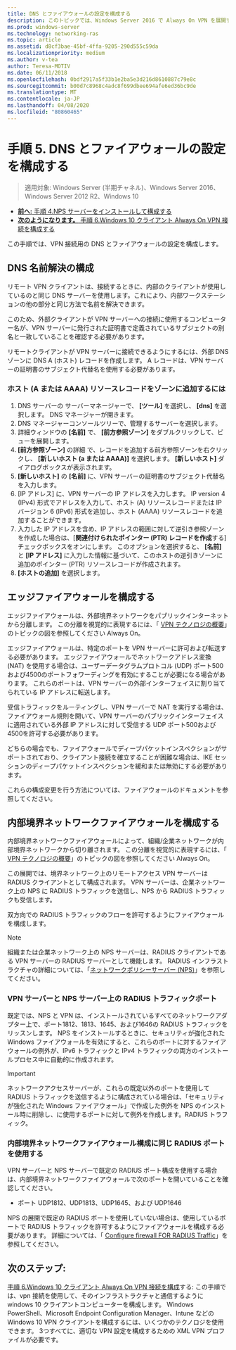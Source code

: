 ```yaml
---
title: DNS とファイアウォールの設定を構成する
description: このトピックでは、Windows Server 2016 で Always On VPN を展開するための詳細な手順について説明します。
ms.prod: windows-server
ms.technology: networking-ras
ms.topic: article
ms.assetid: d8cf3bae-45bf-4ffa-9205-290d555c59da
ms.localizationpriority: medium
ms.author: v-tea
author: Teresa-MOTIV
ms.date: 06/11/2018
ms.openlocfilehash: 0bdf2917a5f33b1e2ba5e3d216d8610887c79e8c
ms.sourcegitcommit: b00d7c8968c4adc8f699dbee694afe6ed36bc9de
ms.translationtype: MT
ms.contentlocale: ja-JP
ms.lasthandoff: 04/08/2020
ms.locfileid: "80860465"
---
```

# <a name="step-5-configure-dns-and-firewall-settings"></a>手順 5. DNS とファイアウォールの設定を構成する

>適用対象: Windows Server (半期チャネル)、Windows Server 2016、Windows Server 2012 R2、Windows 10

- [**前へ:** 手順 4.NPS サーバーをインストールして構成する](vpn-deploy-nps.md)
- [**次のようになります。** 手順 6.Windows 10 クライアント Always On VPN 接続を構成する](vpn-deploy-client-vpn-connections.md)

この手順では、VPN 接続用の DNS とファイアウォールの設定を構成します。

## <a name="configure-dns-name-resolution"></a>DNS 名前解決の構成

リモート VPN クライアントは、接続するときに、内部のクライアントが使用しているのと同じ DNS サーバーを使用します。これにより、内部ワークステーションの他の部分と同じ方法で名前を解決できます。

このため、外部クライアントが VPN サーバーへの接続に使用するコンピューター名が、VPN サーバーに発行された証明書で定義されているサブジェクトの別名と一致していることを確認する必要があります。

リモートクライアントが VPN サーバーに接続できるようにするには、外部 DNS ゾーンに DNS A (ホスト) レコードを作成します。 A レコードは、VPN サーバーの証明書のサブジェクト代替名を使用する必要があります。

### <a name="to-add-a-host-a-or-aaaa-resource-record-to-a-zone"></a>ホスト (A または AAAA) リソースレコードをゾーンに追加するには

1. DNS サーバーの サーバーマネージャーで、 **[ツール]** を選択し、 **[dns]** を選択します。 DNS マネージャーが開きます。
2. DNS マネージャーコンソールツリーで、管理するサーバーを選択します。
3. 詳細ウィンドウの **[名前]** で、 **[前方参照ゾーン]** をダブルクリックして、ビューを展開します。
4. **[前方参照ゾーン]** の詳細 で、レコードを追加する前方参照ゾーンを右クリックし、 **[新しいホスト (a または AAAA)]** を選択します。 **[新しいホスト]** ダイアログボックスが表示されます。
5. **[新しいホスト]** の **[名前]** に、VPN サーバーの証明書のサブジェクト代替名を入力します。
6. [IP アドレス] に、VPN サーバーの IP アドレスを入力します。 IP version 4 (IPv4) 形式でアドレスを入力して、ホスト (A) リソースレコードまたは IP バージョン 6 (IPv6) 形式を追加し、ホスト (AAAA) リソースレコードを追加することができます。
7. 入力した IP アドレスを含め、IP アドレスの範囲に対して逆引き参照ゾーンを作成した場合は、[**関連付けられたポインター (PTR) レコードを作成**する] チェックボックスをオンにします。  このオプションを選択すると、 **[名前]** と **[IP アドレス]** に入力した情報に基づいて、このホストの逆引きゾーンに追加のポインター (PTR) リソースレコードが作成されます。
8. **[ホストの追加]** を選択します。

## <a name="configure-the-edge-firewall"></a>エッジファイアウォールを構成する

エッジファイアウォールは、外部境界ネットワークをパブリックインターネットから分離します。 この分離を視覚的に表現するには、「 [VPN テクノロジの概要](../always-on-vpn-technology-overview.md)」のトピックの図を参照してください Always On。

エッジファイアウォールは、特定のポートを VPN サーバーに許可および転送する必要があります。 エッジファイアウォールでネットワークアドレス変換 (NAT) を使用する場合は、ユーザーデータグラムプロトコル (UDP) ポート500および4500のポートフォワーディングを有効にすることが必要になる場合があります。 これらのポートは、VPN サーバーの外部インターフェイスに割り当てられている IP アドレスに転送します。

受信トラフィックをルーティングし、VPN サーバーで NAT を実行する場合は、ファイアウォール規則を開いて、VPN サーバーのパブリックインターフェイスに適用されている外部 IP アドレスに対して受信する UDP ポート500および4500を許可する必要があります。

どちらの場合でも、ファイアウォールでディープパケットインスペクションがサポートされており、クライアント接続を確立することが困難な場合は、IKE セッションのディープパケットインスペクションを緩和または無効にする必要があります。

これらの構成変更を行う方法については、ファイアウォールのドキュメントを参照してください。

## <a name="configure-the-internal-perimeter-network-firewall"></a>内部境界ネットワークファイアウォールを構成する

内部境界ネットワークファイアウォールによって、組織/企業ネットワークが内部境界ネットワークから切り離されます。 この分離を視覚的に表現するには、「 [VPN テクノロジの概要](../always-on-vpn-technology-overview.md)」のトピックの図を参照してください Always On。

この展開では、境界ネットワーク上のリモートアクセス VPN サーバーは RADIUS クライアントとして構成されます。  VPN サーバーは、企業ネットワーク上の NPS に RADIUS トラフィックを送信し、NPS から RADIUS トラフィックも受信します。

双方向での RADIUS トラフィックのフローを許可するようにファイアウォールを構成します。

>[!NOTE]
>組織または企業ネットワーク上の NPS サーバーは、RADIUS クライアントである VPN サーバーの RADIUS サーバーとして機能します。 RADIUS インフラストラクチャの詳細については、「[ネットワークポリシーサーバー (NPS)](../../../../../networking/technologies/nps/nps-top.md)」を参照してください。

### <a name="radius-traffic-ports-on-the-vpn-server-and-nps-server"></a>VPN サーバーと NPS サーバー上の RADIUS トラフィックポート

既定では、NPS と VPN は、インストールされているすべてのネットワークアダプター上で、ポート1812、1813、1645、および1646の RADIUS トラフィックをリッスンします。 NPS をインストールするときに、セキュリティが強化された Windows ファイアウォールを有効にすると、これらのポートに対するファイアウォールの例外が、IPv6 トラフィックと IPv4 トラフィックの両方のインストールプロセス中に自動的に作成されます。

>[!IMPORTANT]
>ネットワークアクセスサーバーが、これらの既定以外のポートを使用して RADIUS トラフィックを送信するように構成されている場合は、「セキュリティが強化された Windows ファイアウォール」で作成した例外を NPS のインストール時に削除し、に使用するポートに対して例外を作成します。RADIUS トラフィック。

### <a name="use-the-same-radius-ports-for-the-internal-perimeter-network-firewall-configuration"></a>内部境界ネットワークファイアウォール構成に同じ RADIUS ポートを使用する

VPN サーバーと NPS サーバーで既定の RADIUS ポート構成を使用する場合は、内部境界ネットワークファイアウォールで次のポートを開いていることを確認してください。

- ポート UDP1812、UDP1813、UDP1645、および UDP1646

NPS の展開で既定の RADIUS ポートを使用していない場合は、使用しているポートで RADIUS トラフィックを許可するようにファイアウォールを構成する必要があります。 詳細については、「 [Configure firewall FOR RADIUS Traffic](../../../../../networking/technologies/nps/nps-firewalls-configure.md)」を参照してください。

## <a name="next-steps"></a>次のステップ:

[手順 6.Windows 10 クライアント Always On VPN 接続を構成](vpn-deploy-client-vpn-connections.md)する: この手順では、vpn 接続を使用して、そのインフラストラクチャと通信するように windows 10 クライアントコンピューターを構成します。 Windows PowerShell、Microsoft Endpoint Configuration Manager、Intune などの Windows 10 VPN クライアントを構成するには、いくつかのテクノロジを使用できます。 3つすべてに、適切な VPN 設定を構成するための XML VPN プロファイルが必要です。